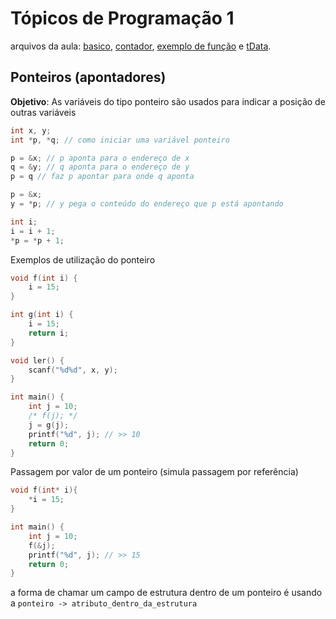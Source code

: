 # Tópicos de Programação 1

arquivos da aula: [basico](ponteiro_basico.c), [contador](ponteiro_contar.c), [exemplo de função](ponteiro_funcao.c) e [tData](ponteiro_tdata.c).
## Ponteiros (apontadores)

**Objetivo**: As variáveis do tipo ponteiro são usados para indicar a posição de outras variáveis

```c
int x, y;
int *p, *q; // como iniciar uma variável ponteiro

p = &x; // p aponta para o endereço de x
q = &y; // q aponta para o endereço de y
p = q // faz p apontar para onde q aponta

p = &x;
y = *p; // y pega o conteúdo do endereço que p está apontando

int i;
i = i + 1;
*p = *p + 1;
```

Exemplos de utilização do ponteiro

```c
void f(int i) {
    i = 15;
}

int g(int i) {
    i = 15;
    return i;
}

void ler() {
    scanf("%d%d", x, y);
}

int main() {
    int j = 10;
    /* f(j); */
    j = g(j);
    printf("%d", j); // >> 10
    return 0;
}
```

Passagem por valor de um ponteiro (simula passagem por referência)

```c
void f(int* i){
    *i = 15;
}

int main() {
    int j = 10;
    f(&j);
    printf("%d", j); // >> 15
    return 0;
}
```

a forma de chamar um campo de estrutura dentro de um ponteiro é usando a ```ponteiro -> atributo_dentro_da_estrutura```
